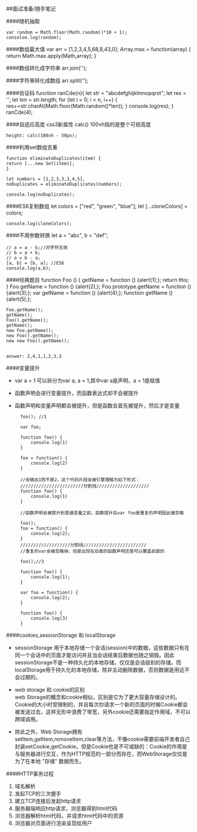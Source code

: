 ##面试准备/随手笔记

####随机抽取

    var random = Math.floor(Math.random()*10 + 1);
	consoloe.log(random);

####数组最大值
	var arr = [1,2,3,4,5,68,8,43,0];
	Array.max = function(array) {
		return Math.max.apply(Math,array);
	}

####数组转化成字符串
	arr.join('');

####字符串转化成数组
	arr.split('');

####验证码
	function ranCde(n){
		let str = "abcdefghijklmnopqrst";
		let res = '';
		let len = str.length;
		for (let i = 0; i < n, i++) {
			res+=str.charAt(Math.floor(Math.random()*len));
		}
		console.log(res);
	}
	ranCde(4);

####自适应高度
css3新属性 calc() 100vh指的是整个可视高度

	height: calc(100vh - 50px);

####利用set数组去重

	function eliminateDuplicates(item) {
	return [...new Set(item)];
	}
	
	let numbers = [1,2,3,3,3,4,5],
	noDuplicates = eliminateDuplicates(numbers);
	
	console.log(noDuplicates);

####ES6复制数组
	let colors = ["red", "green", "blue"];
	let [...cloneColors] = colors;
	
	console.log(cloneColors);

####不用参数转换
	let a = "abc",
		b = "def";
	
	// a = a - b;//对字符无效
	// b = a + b;
	// a = b - a;
	[a, b] = [b, a]; //ES6
	console.log(a,b);

####经典题目
	function Foo () {
		getName = function () {alert(1);};
		return this;
	}
	Foo.getName = function () {alert(2);};
	Foo.prototype.getName = function () {alert(3);};
	var getName = function () {alert(4);};
	function getName () {alert(5);};

	Foo.getName();
	getName();
	Foo().getName();
	getName();
	new Foo.getName();
	new Foo().getName();
	new new Foo().getName();


	answer: 2,4,1,1,2,3,3 

####变量提升



- var a = 1 可以拆分为var a; a = 1;其中var a是声明，a = 1是赋值
- 函数声明会进行变量提升，而函数表达式却不会被提升
- 函数声明和变量声明都会被提升，但是函数会首先被提升，然后才是变量
	
	    foo(); //1
    
    	var foo;
    
    	function foo() {
    		console.log(1)
    	}
    
    	foo = function() {
    		console.log(2)
    	}
    
    	//会输出1而不是2，这个代码片段会被引擎理解为如下形式：
    	////////////////////////分割线////////////////////
    	function foo() {
    		console.log(1)
    	} 
    
    	//函数声明会被提升到普通变量之前，函数提升后var foo是重复的声明因此被忽略
    	
    	foo();
    	foo = function() {
    		console.log(2);
    	}
		///////////////////分割线////////////////////////
		//重复的var会被忽略掉，但是出现在后面的函数声明还是可以覆盖前面的

		foo();//3
		
		function foo() {
			console.log(1);
		}

		var foo = function() {
			console.log(2);
		}
		
		function foo() {
			console.log(3)
		}

####cookies,sessionStorage 和 localStorage

- sessionStorage 用于本地存储一个会话(session)中的数据，这些数据只有在同一个会话中的页面才能访问并且当会话结束后数据也随之销毁。因此sessionStorage不是一种持久化的本地存储，仅仅是会话级别的存储。而localStorage用于持久化的本地存储，除非主动删除数据，否则数据是用远不会过期的。

- web storage 和 cookie的区别<br>
web Storage的概念和cookie相似，区别是它为了更大容量存储设计的。Cookie的大小时受限制的，并且每次你请求一个新的页面的时候Cookie都会被发送过去，这样无形中浪费了带宽，另外cookie还需要指定作用域，不可以跨域调用。

- 除此之外，Web Storage拥有<br>
 setItem,getItem,removeItem,clear等方法，不像cookie需要前端开发者自己封装setCookie,getCookie。但是Cookie也是不可或缺的：Cookie的作用是与服务器进行交互，作为HTTP规范的一部分而存在，而WebStorage仅仅是为了在本地 "存储" 数据而生。

####HTTP事务过程
1. 域名解析
1. 发起TCP的三次握手
1. 建立TCP连接后发起http请求
1. 服务器端响应http请求，浏览器得到html代码
1. 浏览器解析html代码，并请求html代码中的资源
1. 浏览器对页面进行渲染呈现给用户
